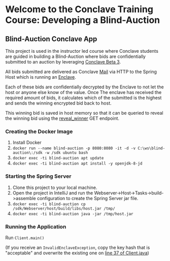 # Welcome to the Conclave Training Course: Developing a Blind-Auction

## Blind-Auction Conclave App

This project is used in the instructor led course where Conclave students are guided in building a Blind-Auction where bids are confidentially submitted
to an auction by leveraging [Conclave Beta 3](https://docs.conclave.net/#beta-4). 

All bids submitted are delivered as Conclave [Mail](https://docs.conclave.net/architecture.html#mail) via HTTP to the Spring Host which is running an [Enclave](https://docs.conclave.net/enclaves.html).

Each of these bids are confidentially decrypted by the Enclave to not let the host or anyone else know of the value. Once The enclave has received the required amount of bids, it calculates which of the submitted is the highest and sends the winning encrypted bid back to host.

This winning bid is saved in host memory so that it can be queried to reveal the winning bid using the [reveal_winner](https://github.com/JonathanScialpi/Sealed-Bid-Auction-CorDapp-Beta3/blob/master/sealed-bid-auction/Webserver/host/src/main/java/com/r3/conclave/sample/host/HostController.java#L65) GET endpoint. 

### Creating the Docker Image
1. Install Docker
2. `docker run --name blind-auction -p 8080:8080 -it -d -v C:\ws\blind-auction\:/sdk -w /sdk ubuntu bash`
3. `docker exec -ti blind-auction apt update`
4. `docker exec -ti blind-auction apt install -y openjdk-8-jd`

### Starting the Spring Server
1. Clone this project to your local machine.
2. Open the project in IntelliJ and run the Webserver->Host->Tasks->build->assemble configuration to create the Spring Server jar file.
3. `docker exec -ti blind-auction cp /sdk/Webserver/host/build/libs/host.jar /tmp/`
4. `docker exec -ti blind-auction java -jar /tmp/host.jar`

### Running the Application
Run `Client.main()`

(If you receive an `InvalidEnclaveException`, copy the key hash that is "acceptable" and overwrite the existing one on [line 37 of Client.java](https://github.com/JonathanScialpi/ConclaveBeta3-SealedBidAuction/blob/master/sealed-bid-auction/Client/client/src/main/java/com/r3/conclave/sample/client/Client.java#L37))
